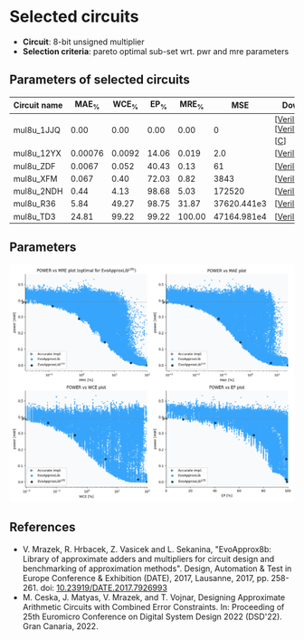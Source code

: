 
Selected circuits
===================
 - **Circuit**: 8-bit unsigned multiplier
 - **Selection criteria**: pareto optimal sub-set wrt. pwr and mre parameters

Parameters of selected circuits
----------------------------

| Circuit name | MAE<sub>%</sub> | WCE<sub>%</sub> | EP<sub>%</sub> | MRE<sub>%</sub> | MSE | Download |
| --- |  --- | --- | --- | --- | --- | --- | 
| mul8u_1JJQ | 0.00 | 0.00 | 0.00 | 0.00 | 0 |  [[Verilog](mul8u_1JJQ.v)] [[Verilog<sub>PDK45</sub>](mul8u_1JJQ_pdk45.v)] [[C](mul8u_1JJQ.c)] |
| mul8u_12YX | 0.00076 | 0.0092 | 14.06 | 0.019 | 2.0 |  [[Verilog](mul8u_12YX.v)]  [[C](mul8u_12YX.c)] |
| mul8u_ZDF | 0.0067 | 0.052 | 40.43 | 0.13 | 61 |  [[Verilog](mul8u_ZDF.v)]  [[C](mul8u_ZDF.c)] |
| mul8u_XFM | 0.067 | 0.40 | 72.03 | 0.82 | 3843 |  [[Verilog](mul8u_XFM.v)]  [[C](mul8u_XFM.c)] |
| mul8u_2NDH | 0.44 | 4.13 | 98.68 | 5.03 | 172520 |  [[Verilog](mul8u_2NDH.v)]  [[C](mul8u_2NDH.c)] |
| mul8u_R36 | 5.84 | 49.27 | 98.75 | 31.87 | 37620.441e3 |  [[Verilog](mul8u_R36.v)]  [[C](mul8u_R36.c)] |
| mul8u_TD3 | 24.81 | 99.22 | 99.22 | 100.00 | 47164.981e4 |  [[Verilog](mul8u_TD3.v)]  [[C](mul8u_TD3.c)] |
    
Parameters
--------------
![Parameters figure](fig.png)

References
--------------
   - V. Mrazek, R. Hrbacek, Z. Vasicek and L. Sekanina, "EvoApprox8b: Library of approximate adders and multipliers for circuit design and benchmarking of approximation methods". Design, Automation & Test in Europe Conference & Exhibition (DATE), 2017, Lausanne, 2017, pp. 258-261. doi: [10.23919/DATE.2017.7926993](https://dx.doi.org/10.23919/DATE.2017.7926993)
   - M. Ceska, J. Matyas, V. Mrazek, and T. Vojnar,  Designing Approximate Arithmetic Circuits with Combined Error Constraints. In: Proceeding of 25th Euromicro Conference on Digital System Design 2022 (DSD'22). Gran Canaria, 2022.

             